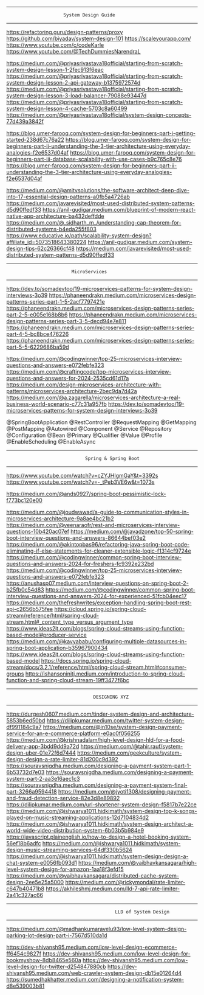 **************************************************************************************************************
                         System Design Guide 
**************************************************************************************************************
https://refactoring.guru/design-patterns/proxy
https://github.com/biyadav/system-design-101
https://scaleyourapp.com/
https://www.youtube.com/c/codeKarle
https://www.youtube.com/@TechDummiesNarendraL



https://medium.com/@priyasrivastava18official/starting-from-scratch-system-design-lesson-1-2fec913f6eac
https://medium.com/@priyasrivastava18official/starting-from-scratch-system-design-lesson-2-api-gateway-b1375972574d
https://medium.com/@priyasrivastava18official/starting-from-scratch-system-design-lesson-3-load-balancer-79088e93447d
https://medium.com/@priyasrivastava18official/starting-from-scratch-system-design-lesson-4-cache-5703c8a60499
https://medium.com/@priyasrivastava18official/system-design-concepts-77d439a3842f


https://blog.umer-farooq.com/system-design-for-beginners-part-i-getting-started-238d67c76a22
https://blog.umer-farooq.com/system-design-for-beginners-part-ii-understanding-the-3-tier-architecture-using-everyday-analogies-f2e6537d04af
https://blog.umer-farooq.com/system-design-for-beginners-part-iii-database-scalability-with-use-cases-b9c765c8e76
https://blog.umer-farooq.com/system-design-for-beginners-part-ii-understanding-the-3-tier-architecture-using-everyday-analogies-f2e6537d04af

https://medium.com/@amitvsolutions/the-software-architect-deep-dive-into-17-essential-design-patterns-a0fb5a4726ab
https://medium.com/javarevisited/most-used-distributed-system-patterns-d5d90ffedf33
https://anil-gudigar.medium.com/blueprint-of-modern-react-native-app-architecture-ba432deffdde
https://medium.com/@_sidharth_m_/understanding-cap-theorem-for-distributed-systems-b4eda255f803
https://www.educative.io/path/scalability-system-design?affiliate_id=5073518643380224
https://anil-gudigar.medium.com/system-design-tips-62c26366cf48
https://medium.com/javarevisited/most-used-distributed-system-patterns-d5d90ffedf33




**************************************************************************************************************
                            MicroServices
**************************************************************************************************************

https://dev.to/somadevtoo/19-microservices-patterns-for-system-design-interviews-3o39
https://phaneendrakn.medium.com/microservices-design-patterns-series-part-1-5-2acf7797421e
https://phaneendrakn.medium.com/microservices-design-patterns-series-part-2-5-e005e168b8b6
https://phaneendrakn.medium.com/microservices-design-patterns-series-part-3-5-decd94e7e811
https://phaneendrakn.medium.com/microservices-design-patterns-series-part-4-5-bc8bce476226
https://phaneendrakn.medium.com/microservices-design-patterns-series-part-5-5-6229686ba59d

https://medium.com/@codingwinner/top-25-microservices-interview-questions-and-answers-e072febfe323
https://medium.com/@craftingcode/top-microservices-interview-questions-and-answers-for-2024-2535cd61d17a
https://medium.com/design-microservices-architecture-with-patterns/microservices-architecture-2bec9da7d42a
https://medium.com/@a.zagarella/microservices-architecture-a-real-business-world-scenario-c77c31a957fb
https://dev.to/somadevtoo/19-microservices-patterns-for-system-design-interviews-3o39

@SpringBootApplication
 @RestController
 @RequestMapping
 @GetMapping
 @PostMapping
 @Autowired
 @Component
 @Service
 @Repository
 @Configuration
 @Bean
 @Primary
 @Qualifier
 @Value
 @Profile
 @EnableScheduling
 @EnableAsync



************************************************************************************************************************************

                                 Spring & Spring Boot 
************************************************************************************************************************************

https://www.youtube.com/watch?v=cZYJHIgmGaY&t=3392s
https://www.youtube.com/watch?v=-_tPeb3VE6w&t=1073s

https://medium.com/@ands0927/spring-boot-pessimistic-lock-f773bc120e00


https://medium.com/@joudwawad/a-guide-to-communication-styles-in-microservices-architecture-9a8ae4bc21b2
https://medium.com/@veenaraofr/rest-and-microservices-interview-questions-10b420ac07ef
https://medium.com/@javadzone/top-50-spring-boot-interview-questions-and-answers-86644bef03e2
https://medium.com/@akintopbas96/refactoring-java-spring-boot-code-eliminating-if-else-statements-for-cleaner-extensible-logic-f1314cf9724e
https://medium.com/@codingwinner/common-spring-boot-interview-questions-and-answers-2024-for-freshers-fc9392e232bd
https://medium.com/@codingwinner/top-25-microservices-interview-questions-and-answers-e072febfe323
https://anushasp07.medium.com/interview-questions-on-spring-boot-2-b25fb0c54d83
https://medium.com/@codingwinner/common-spring-boot-interview-questions-and-answers-2024-for-experienced-51fcb04eec17
https://medium.com/thefreshwrites/exception-handling-spring-boot-rest-api-c2656b575fee
https://cloud.spring.io/spring-cloud-stream/reference/html/spring-cloud-stream.html#_content_type_versus_argument_type
https://www.ideas2it.com/blogs/spring-cloud-streams-using-function-based-model#producer-service
https://medium.com/@kavyababu/configuring-multiple-datasources-in-spring-boot-application-b35967900434
https://www.ideas2it.com/blogs/spring-cloud-streams-using-function-based-model
https://docs.spring.io/spring-cloud-stream/docs/3.2.1/reference/html/spring-cloud-stream.html#consumer-groups
https://ishansoninitj.medium.com/introduction-to-spring-cloud-function-and-spring-cloud-stream-19ff3477f6bc









*********************************************************************************************************************
                                    DESIGNING XYZ
*********************************************************************************************************************
https://durgesh0607.medium.com/tinder-system-design-and-architecture-5853b6ed50bd
https://dilipkumar.medium.com/twitter-system-design-df991184c9a7
https://medium.com/@in10se/system-design-payment-service-for-an-e-commerce-platform-e0ac0f056255
https://medium.com/@krishnadalam/high-level-design-hld-for-a-food-delivery-app-3bdd9dd9a72d
https://medium.com/@tahir.rauf/system-design-uber-01e72f6d7444
https://medium.com/geekculture/system-design-design-a-rate-limiter-81d200c9d392
https://souravsnigdha.medium.com/designing-a-payment-system-part-1-6b53732d7e03
https://souravsnigdha.medium.com/designing-a-payment-system-part-2-aa3e16aec1c3
https://souravsnigdha.medium.com/designing-a-payment-system-final-part-3266a9594418
https://medium.com/@jyoti1308/designing-payment-and-fraud-detection-service-82e3d8e89892
https://dilipkumar.medium.com/url-shortener-system-design-f5817b7e22ce
https://medium.com/@ishwarya1011.hidkimath/system-design-top-k-songs-played-on-music-streaming-applications-12d7104834d2
https://medium.com/@ishwarya1011.hidkimath/system-design-architect-a-world-wide-video-distribution-system-6b03b5b984e9
https://javascript.plainenglish.io/how-to-design-a-hotel-booking-system-56ef18b6adfc
https://medium.com/@ishwarya1011.hidkimath/system-design-music-streaming-services-64df330b5624
https://medium.com/@ishwarya1011.hidkimath/system-design-design-a-chat-system-e0056fb093d1
https://medium.com/@vaibhavkansagara/high-level-system-design-for-amazon-1aa18f3efd15
https://medium.com/@vaibhavkansagara/distributed-cache-system-design-2ee5e25a5000
https://medium.com/@rickymondal/rate-limiter-c647b40471b8
https://akhileshmj.medium.com/lld-7-api-rate-limiter-2a41c327ac66















************************************************************************************************************************
                                            LLD of System Design 
*************************************************************************************************************************

https://medium.com/@madhankumaravelu93/low-level-system-design-parking-lot-design-part-i-7567d510da1d

https://dev-shivansh95.medium.com/low-level-design-ecommerce-ff6454c9827f
https://dev-shivansh95.medium.com/low-level-design-for-bookmyshow-8db8465e560a
https://dev-shivansh95.medium.com/low-level-design-for-twitter-d254847880cb
https://dev-shivansh95.medium.com/web-crawler-system-design-db15e01264d4
https://sumedhakhatter.medium.com/designing-a-notification-system-d8e539003b81

